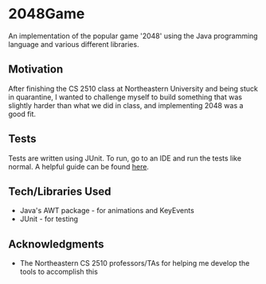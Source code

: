 # 2048Game

An implementation of the popular game '2048' using the Java programming language and various different libraries. 

## Motivation

After finishing the CS 2510 class at Northeastern University and being stuck in quarantine, I wanted to challenge myself to build something
that was slightly harder than what we did in class, and implementing 2048 was a good fit. 

## Tests

Tests are written using JUnit. To run, go to an IDE and run the tests like normal. A helpful guide can be found 
[here](https://www.jetbrains.com/help/idea/creating-run-debug-configuration-for-tests.html).

## Tech/Libraries Used

* Java's AWT package - for animations and KeyEvents
* JUnit - for testing

## Acknowledgments

* The Northeastern CS 2510 professors/TAs for helping me develop the tools to accomplish this
